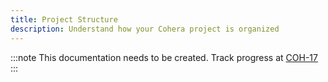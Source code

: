 ```yaml
---
title: Project Structure
description: Understand how your Cohera project is organized
---
```


:::note
This documentation needs to be created. Track progress at [COH-17](https://linear.app/cohera/issue/COH-17/write-project-structure-reference)
:::
